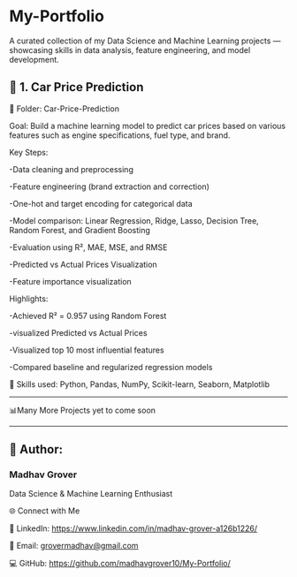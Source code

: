 # My-Portfolio
A curated collection of my Data Science and Machine Learning projects — showcasing skills in data analysis, feature engineering, and model development.

## 🚗 1. Car Price Prediction

📁 Folder: Car-Price-Prediction

Goal:
Build a machine learning model to predict car prices based on various features such as engine specifications, fuel type, and brand.

Key Steps:

-Data cleaning and preprocessing

-Feature engineering (brand extraction and correction)

-One-hot and target encoding for categorical data

-Model comparison: Linear Regression, Ridge, Lasso, Decision Tree, Random Forest, and Gradient Boosting

-Evaluation using R², MAE, MSE, and RMSE

-Predicted vs Actual Prices Visualization

-Feature importance visualization

Highlights:

-Achieved R² = 0.957 using Random Forest

-visualized Predicted vs Actual Prices

-Visualized top 10 most influential features

-Compared baseline and regularized regression models


🧾 Skills used: Python, Pandas, NumPy, Scikit-learn, Seaborn, Matplotlib

--------------------------------------------------------------------------------------------------------------------------------------------------------------------

📊Many More Projects yet to come soon

--------------------------------------------------------------------------------------------------------------------------------------------------------------------
 ## 👤 Author:
 ### Madhav Grover
 
 Data Science & Machine Learning Enthusiast

🌐 Connect with Me

📎 LinkedIn:
    https://www.linkedin.com/in/madhav-grover-a126b1226/

📧 Email:
    grovermadhav@gmail.com

💻 GitHub:
    https://github.com/madhavgrover10/My-Portfolio/
    

